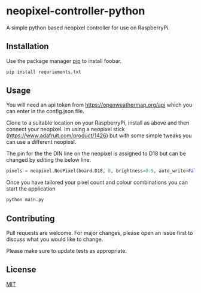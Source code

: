 # neopixel-controller-python

A simple python based neopixel controller for use on RaspberryPi. 

## Installation

Use the package manager [pip](https://pip.pypa.io/en/stable/) to install foobar.

```bash
pip install requriements.txt
```

## Usage

You will need an api token from https://openweathermap.org/api which you can enter in the config.json file. 

Clone to a suitable location on your RaspberryPi, install as above and then connect your neopixel. Im using a neopixel stick (https://www.adafruit.com/product/1426) but with some simple tweaks you can use a different neopixel.

The pin for the the DIN line on the neopixel is assigned to D18 but can be changed by editing the below line.
```python
pixels = neopixel.NeoPixel(board.D18, 8, brightness=0.5, auto_write=False, pixel_order=neopixel.GRB)
```

Once you have tailored your pixel count and colour combinations you can start the application

```bash
python main.py
```

## Contributing
Pull requests are welcome. For major changes, please open an issue first to discuss what you would like to change.

Please make sure to update tests as appropriate.

## License
[MIT](https://choosealicense.com/licenses/mit/)